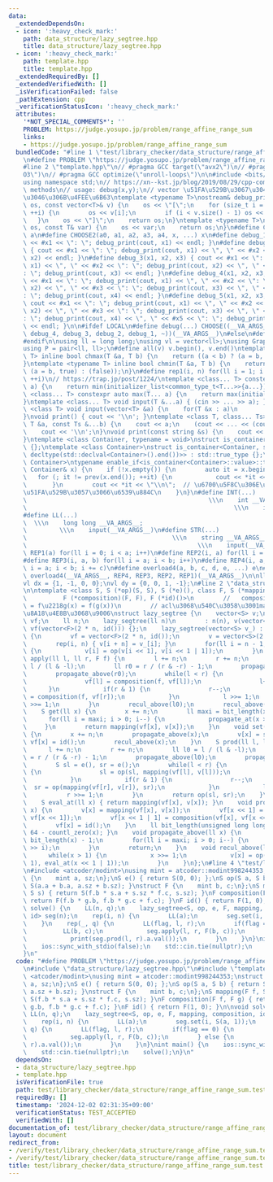 ```yaml
---
data:
  _extendedDependsOn:
  - icon: ':heavy_check_mark:'
    path: data_structure/lazy_segtree.hpp
    title: data_structure/lazy_segtree.hpp
  - icon: ':heavy_check_mark:'
    path: template.hpp
    title: template.hpp
  _extendedRequiredBy: []
  _extendedVerifiedWith: []
  _isVerificationFailed: false
  _pathExtension: cpp
  _verificationStatusIcon: ':heavy_check_mark:'
  attributes:
    '*NOT_SPECIAL_COMMENTS*': ''
    PROBLEM: https://judge.yosupo.jp/problem/range_affine_range_sum
    links:
    - https://judge.yosupo.jp/problem/range_affine_range_sum
  bundledCode: "#line 1 \"test/library_checker/data_structure/range_affine_range_sum.test.cpp\"\
    \n#define PROBLEM \"https://judge.yosupo.jp/problem/range_affine_range_sum\"\n\
    #line 2 \"template.hpp\"\n// #pragma GCC target(\"avx2\")\n// #pragma GCC optimize(\"\
    O3\")\n// #pragma GCC optimize(\"unroll-loops\")\n\n#include <bits/stdc++.h>\n\
    using namespace std;\n// https://xn--kst.jp/blog/2019/08/29/cpp-comp/\n// debug\
    \ methods\n// usage: debug(x,y);\n// vector \u51FA\u529B\u3067\u304D\u308B\u3088\
    \u3046\u306B\u4FEE\u6B63\ntemplate <typename T>\nostream& debug_print(ostream&\
    \ os, const vector<T>& v) {\n    os << \"[\";\n    for (size_t i = 0; i < v.size();\
    \ ++i) {\n        os << v[i];\n        if (i < v.size() - 1) os << \", \";\n \
    \   }\n    os << \"]\";\n    return os;\n}\ntemplate <typename T>\nostream& debug_print(ostream&\
    \ os, const T& var) {\n    os << var;\n    return os;\n}\n#define CHOOSE(a) CHOOSE2\
    \ a\n#define CHOOSE2(a0, a1, a2, a3, a4, x, ...) x\n#define debug_1(x1) { cout\
    \ << #x1 << \": \"; debug_print(cout, x1) << endl; }\n#define debug_2(x1, x2)\
    \ { cout << #x1 << \": \"; debug_print(cout, x1) << \", \" << #x2 << \": \"; debug_print(cout,\
    \ x2) << endl; }\n#define debug_3(x1, x2, x3) { cout << #x1 << \": \"; debug_print(cout,\
    \ x1) << \", \" << #x2 << \": \"; debug_print(cout, x2) << \", \" << #x3 << \"\
    : \"; debug_print(cout, x3) << endl; }\n#define debug_4(x1, x2, x3, x4) { cout\
    \ << #x1 << \": \"; debug_print(cout, x1) << \", \" << #x2 << \": \"; debug_print(cout,\
    \ x2) << \", \" << #x3 << \": \"; debug_print(cout, x3) << \", \" << #x4 << \"\
    : \"; debug_print(cout, x4) << endl; }\n#define debug_5(x1, x2, x3, x4, x5) {\
    \ cout << #x1 << \": \"; debug_print(cout, x1) << \", \" << #x2 << \": \"; debug_print(cout,\
    \ x2) << \", \" << #x3 << \": \"; debug_print(cout, x3) << \", \" << #x4 << \"\
    : \"; debug_print(cout, x4) << \", \" << #x5 << \": \"; debug_print(cout, x5)\
    \ << endl; }\n\n#ifdef LOCAL\n#define debug(...) CHOOSE((__VA_ARGS__, debug_5,\
    \ debug_4, debug_3, debug_2, debug_1, ~))(__VA_ARGS__)\n#else\n#define debug(...)\n\
    #endif\n\nusing ll = long long;\nusing vl = vector<ll>;\nusing Graph = vector<vector<ll>>;\n\
    using P = pair<ll, ll>;\n#define all(v) v.begin(), v.end()\ntemplate <typename\
    \ T> inline bool chmax(T &a, T b) {\n    return ((a < b) ? (a = b, true) : (false));\n\
    }\ntemplate <typename T> inline bool chmin(T &a, T b) {\n    return ((a > b) ?\
    \ (a = b, true) : (false));\n}\n#define rep1(i, n) for(ll i = 1; i <= ((ll)n);\
    \ ++i)\n// https://trap.jp/post/1224/\ntemplate <class... T> constexpr auto min(T...\
    \ a) {\n    return min(initializer_list<common_type_t<T...>>{a...});\n}\ntemplate\
    \ <class... T> constexpr auto max(T... a) {\n    return max(initializer_list<common_type_t<T...>>{a...});\n\
    }\ntemplate <class... T> void input(T &...a) { (cin >> ... >> a); }\ntemplate\
    \ <class T> void input(vector<T> &a) {\n    for(T &x : a)\n        cin >> x;\n\
    }\nvoid print() { cout << '\\n'; }\ntemplate <class T, class... Ts> void print(const\
    \ T &a, const Ts &...b) {\n    cout << a;\n    (cout << ... << (cout << ' ', b));\n\
    \    cout << '\\n';\n}\nvoid print(const string &s) {\n    cout << s << '\\n';\n\
    }\ntemplate <class Container, typename = void>\nstruct is_container : std::false_type\
    \ {};\ntemplate <class Container>\nstruct is_container<Container, std::void_t<decltype(std::declval<Container>().begin()),\
    \ decltype(std::declval<Container>().end())>> : std::true_type {};\ntemplate <class\
    \ Container>\ntypename enable_if<is_container<Container>::value>::type print(const\
    \ Container& x) {\n    if (!x.empty()) {\n        auto it = x.begin();\n     \
    \   for (; it != prev(x.end()); ++it) {\n            cout << *it << \" \";\n \
    \       }\n        cout << *it << \"\\n\";  // \u6700\u5F8C\u306E\u8981\u7D20\u3092\
    \u51FA\u529B\u3057\u3066\u6539\u884C\n    }\n}\n#define INT(...)             \
    \                                                  \\\n    int __VA_ARGS__;  \
    \                                                         \\\n    input(__VA_ARGS__)\n\
    #define LL(...)                                                              \
    \  \\\n    long long __VA_ARGS__;                                            \
    \         \\\n    input(__VA_ARGS__)\n#define STR(...)                       \
    \                                        \\\n    string __VA_ARGS__;         \
    \                                               \\\n    input(__VA_ARGS__)\n#define\
    \ REP1(a) for(ll i = 0; i < a; i++)\n#define REP2(i, a) for(ll i = 0; i < a; i++)\n\
    #define REP3(i, a, b) for(ll i = a; i < b; i++)\n#define REP4(i, a, b, c) for(ll\
    \ i = a; i < b; i += c)\n#define overload4(a, b, c, d, e, ...) e\n#define rep(...)\
    \ overload4(__VA_ARGS__, REP4, REP3, REP2, REP1)(__VA_ARGS__)\n\nll inf = 3e18;\n\
    vl dx = {1, -1, 0, 0};\nvl dy = {0, 0, 1, -1};\n#line 2 \"data_structure/lazy_segtree.hpp\"\
    \n\ntemplate <class S, S (*op)(S, S), S (*e)(), class F, S (*mapping)(F, S),\n\
    \          F (*composition)(F, F), F (*id)()>\n        //   composition(f,g)(x)\
    \ = f\u2218g(x) = f(g(x))\n        // acl\u3068\u540C\u3058\u3001maspy\u3055\u3093\
    \u8A18\u4E8B\u3068\u9006\nstruct lazy_segtree {\n    vector<S> v;\n    vector<F>\
    \ vf;\n    ll n;\n    lazy_segtree(ll n)\n        : n(n), v(vector<S>(2 * n, e())),\
    \ vf(vector<F>(2 * n, id())) {};\n    lazy_segtree(vector<S> v_) : n(v_.size())\
    \ {\n        vf = vector<F>(2 * n, id());\n        v = vector<S>(2 * n, e());\n\
    \        rep(i, n) { v[i + n] = v_[i]; }\n        for(ll i = n - 1; i > 0; i--)\
    \ {\n            v[i] = op(v[i << 1], v[i << 1 | 1]);\n        }\n    }\n    void\
    \ apply(ll l, ll r, F f) {\n        l += n;\n        r += n;\n        ll l0 =\
    \ l / (l & -l);\n        ll r0 = r / (r & -r) - 1;\n        propagate_above(l0);\n\
    \        propagate_above(r0);\n        while(l < r) {\n            if(l & 1) {\n\
    \                vf[l] = composition(f, vf[l]);\n                l++;\n      \
    \      }\n            if(r & 1) {\n                r--;\n                vf[r]\
    \ = composition(f, vf[r]);\n            }\n            l >>= 1;\n            r\
    \ >>= 1;\n        }\n        recul_above(l0);\n        recul_above(r0);\n    }\n\
    \    S get(ll x) {\n        x += n;\n        ll maxi = bit_length(x) - 1;\n  \
    \      for(ll i = maxi; i > 0; i--) {\n            propagate_at(x >> i);\n   \
    \     }\n        return mapping(vf[x], v[x]);\n    }\n    void set(ll x, S s)\
    \ {\n        x += n;\n        propagate_above(x);\n        v[x] = s;\n       \
    \ vf[x] = id();\n        recul_above(x);\n    }\n    S prod(ll l, ll r) {\n  \
    \      l += n;\n        r += n;\n        ll l0 = l / (l & -l);\n        ll r0\
    \ = r / (r & -r) - 1;\n        propagate_above(l0);\n        propagate_above(r0);\n\
    \        S sl = e(), sr = e();\n        while(l < r) {\n            if(l & 1)\
    \ {\n                sl = op(sl, mapping(vf[l], v[l]));\n                l++;\n\
    \            }\n            if(r & 1) {\n                r--;\n              \
    \  sr = op(mapping(vf[r], v[r]), sr);\n            }\n            l >>= 1;\n \
    \           r >>= 1;\n        }\n        return op(sl, sr);\n    }\n\n  private:\n\
    \    S eval_at(ll x) { return mapping(vf[x], v[x]); }\n    void propagate_at(ll\
    \ x) {\n        v[x] = mapping(vf[x], v[x]);\n        vf[x << 1] = composition(vf[x],\
    \ vf[x << 1]);\n        vf[x << 1 | 1] = composition(vf[x], vf[x << 1 | 1]);\n\
    \        vf[x] = id();\n    }\n    ll bit_length(unsigned long long x) { return\
    \ 64 - countl_zero(x); }\n    void propagate_above(ll x) {\n        ll maxi =\
    \ bit_length(x) - 1;\n        for(ll i = maxi; i > 0; i--) {\n            propagate_at(x\
    \ >> i);\n        }\n        return;\n    }\n    void recul_above(ll x) {\n  \
    \      while(x > 1) {\n            x >>= 1;\n            v[x] = op(eval_at(x <<\
    \ 1), eval_at(x << 1 | 1));\n        }\n    }\n};\n#line 4 \"test/library_checker/data_structure/range_affine_range_sum.test.cpp\"\
    \n#include <atcoder/modint>\nusing mint = atcoder::modint998244353;\nstruct S\
    \ {\n    mint a, sz;\n};\nS e() { return S(0, 0); };\nS op(S a, S b) { return\
    \ S(a.a + b.a, a.sz + b.sz); }\nstruct F {\n    mint b, c;\n};\nS mapping(F f,\
    \ S s) { return S(f.b * s.a + s.sz * f.c, s.sz); }\nF composition(F f, F g) {\
    \ return F(f.b * g.b, f.b * g.c + f.c); }\nF id() { return F(1, 0); }\n\nvoid\
    \ solve() {\n    LL(n, q);\n    lazy_segtree<S, op, e, F, mapping, composition,\
    \ id> seg(n);\n    rep(i, n) {\n        LL(a);\n        seg.set(i, S(a, 1));\n\
    \    }\n    rep(_, q) {\n        LL(flag, l, r);\n        if(flag == 0) {\n  \
    \          LL(b, c);\n            seg.apply(l, r, F(b, c));\n        } else {\n\
    \            print(seg.prod(l, r).a.val());\n        }\n    }\n}\nint main() {\n\
    \    ios::sync_with_stdio(false);\n    std::cin.tie(nullptr);\n    solve();\n\
    }\n"
  code: "#define PROBLEM \"https://judge.yosupo.jp/problem/range_affine_range_sum\"\
    \n#include \"data_structure/lazy_segtree.hpp\"\n#include \"template.hpp\"\n#include\
    \ <atcoder/modint>\nusing mint = atcoder::modint998244353;\nstruct S {\n    mint\
    \ a, sz;\n};\nS e() { return S(0, 0); };\nS op(S a, S b) { return S(a.a + b.a,\
    \ a.sz + b.sz); }\nstruct F {\n    mint b, c;\n};\nS mapping(F f, S s) { return\
    \ S(f.b * s.a + s.sz * f.c, s.sz); }\nF composition(F f, F g) { return F(f.b *\
    \ g.b, f.b * g.c + f.c); }\nF id() { return F(1, 0); }\n\nvoid solve() {\n   \
    \ LL(n, q);\n    lazy_segtree<S, op, e, F, mapping, composition, id> seg(n);\n\
    \    rep(i, n) {\n        LL(a);\n        seg.set(i, S(a, 1));\n    }\n    rep(_,\
    \ q) {\n        LL(flag, l, r);\n        if(flag == 0) {\n            LL(b, c);\n\
    \            seg.apply(l, r, F(b, c));\n        } else {\n            print(seg.prod(l,\
    \ r).a.val());\n        }\n    }\n}\nint main() {\n    ios::sync_with_stdio(false);\n\
    \    std::cin.tie(nullptr);\n    solve();\n}\n"
  dependsOn:
  - data_structure/lazy_segtree.hpp
  - template.hpp
  isVerificationFile: true
  path: test/library_checker/data_structure/range_affine_range_sum.test.cpp
  requiredBy: []
  timestamp: '2024-12-02 02:31:35+09:00'
  verificationStatus: TEST_ACCEPTED
  verifiedWith: []
documentation_of: test/library_checker/data_structure/range_affine_range_sum.test.cpp
layout: document
redirect_from:
- /verify/test/library_checker/data_structure/range_affine_range_sum.test.cpp
- /verify/test/library_checker/data_structure/range_affine_range_sum.test.cpp.html
title: test/library_checker/data_structure/range_affine_range_sum.test.cpp
---
```

